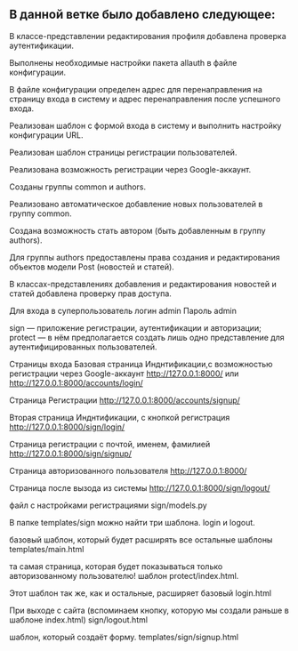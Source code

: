 ## В данной ветке было добавлено следующее:
В классе-представлении редактирования профиля добавлена проверка аутентификации.

Выполнены необходимые настройки пакета allauth в файле конфигурации.

В файле конфигурации определен адрес для перенаправления на страницу входа в систему и адрес перенаправления после успешного входа.

Реализован шаблон с формой входа в систему и выполнить настройку конфигурации URL.

Реализован шаблон страницы регистрации пользователей.

Реализована возможность регистрации через Google-аккаунт.

Созданы группы common и authors.

Реализовано автоматическое добавление новых пользователей в группу common.

Создана возможность стать автором (быть добавленным в группу authors).

Для группы authors предоставлены права создания и редактирования объектов модели Post (новостей и статей).

В классах-представлениях добавления и редактирования новостей и статей добавлена проверку прав доступа.


Для входа в суперпользователь
логин admin
Пароль admin

sign — приложение регистрации, аутентификации и авторизации;
protect — в нём предполагается создать лишь одно представление для аутентифицированных пользователей.

Страницы входа
Базовая страница Инднтификации,с возможностью регистрации через Google-аккаунт
http://127.0.0.1:8000/
или
http://127.0.0.1:8000/accounts/login/

Страница Регистрации
http://127.0.0.1:8000/accounts/signup/


Вторая страница Инднтификации, с кнопкой регистрация
http://127.0.0.1:8000/sign/login/

Страница регистрации с почтой, именем, фамилией
http://127.0.0.1:8000/sign/signup/


Страница авторизованного пользователя
http://127.0.0.1:8000/

Страница после вызода из системы
http://127.0.0.1:8000/sign/logout/



файл с настройками регистрациями sign/models.py


В папке templates/sign можно найти три шаблона. login и logout.

базовый шаблон, который будет расширять все остальные шаблоны
templates/main.html

та самая страница, которая будет показываться только авторизованному пользователю!
шаблон protect/index.html.

Этот шаблон так же, как и остальные, расширяет базовый
login.html

При выходе с сайта (вспоминаем кнопку, которую мы создали раньше в шаблоне index.html)
sign/logout.html


шаблон, который создаёт форму.
templates/sign/signup.html
